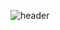 ![header](https://capsule-render.vercel.app/api?type=waving&color=auto&height=300&section=header&text=Star%20Butterfly&fontSize=90)
